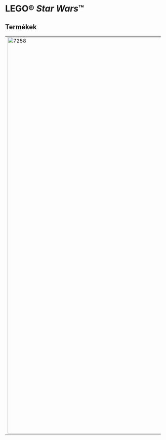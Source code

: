 <h1>LEGO® <i>Star Wars</i>™</h1>
<h2>Termékek</h2>
<table>
<tr>
<td rowspan="2"><img alt="7258" src="https://www.lego.com/cdn/product-assets/product.img.pri/7258_prod.jpg" width="1280"></td>
<td><b>7258 Wookiee™ támadás</b></td>
</tr>
<tr>
<td>Hihetetlen szárazföldi csata zajlik a Wookiee-k szülőbolygóján, a Kashyyykon. Vajon a bátor wookie-k a sárkányrepülőjükkel segíthetnek-e a Jedi Lovagoknak visszaszerezni a galaxis feletti uralmat, vagy a Vállalati Szövetség droidjai győznek? Tartalmaz 2 Wookie-t, 2 harci droidot és egy Pók droidot.</td>
</tr>
</table>